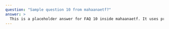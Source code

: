 ```yaml
---
question: "Sample question 10 from mahaanaetf?"
answer: >
  This is a placeholder answer for FAQ 10 inside mahaanaetf. It uses proper YAML block formatting to avoid any parsing issues.
---
```

